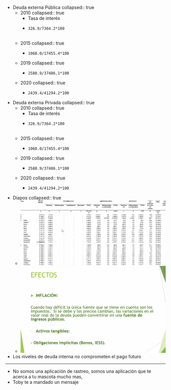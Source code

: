 - Deuda externa Pública
  collapsed:: true
	- 2010
	  collapsed:: true
		- Tasa de interés
		- ```calc
		  326.9/7364.2*100
		  
		  
		  ```
	- 2015
	  collapsed:: true
		- ```calc
		  1068.0/17455.4*100
		  ```
	- 2019
	  collapsed:: true
		- ```calc
		  2580.9/37486.1*100
		  ```
	- 2020
	  collapsed:: true
		- ```calc
		  2439.4/41294.2*100
		  
		  ```
- Deuda externa Privada
  collapsed:: true
	- 2010
	  collapsed:: true
		- Tasa de interés
		- ```calc
		  326.9/7364.2*100
		  
		  
		  ```
	- 2015
	  collapsed:: true
		- ```calc
		  1068.0/17455.4*100
		  ```
	- 2019
	  collapsed:: true
		- ```calc
		  2580.9/37486.1*100
		  ```
	- 2020
	  collapsed:: true
		- ```calc
		  2439.4/41294.2*100
		  
		  ```
- Diapos
  collapsed:: true
	- ![image.png](../assets/image_1642466710060_0.png)
	- ![image.png](../assets/image_1642468393485_0.png)
- Los niveles de deuda interna no comprometen el pago futuro
- ---
- No somos una aplicación de rastreo, somos una aplicación que te acerca a tu mascota mucho mas,
- Toby te a mandado un mensaje